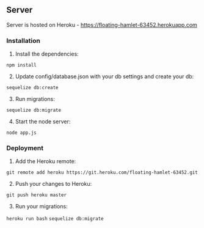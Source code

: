 ## Server

  Server is hosted on Heroku - https://floating-hamlet-63452.herokuapp.com

### Installation

1. Install the dependencies:

  `npm install`

2. Update config/database.json with your db settings and create your db:

  `sequelize db:create`

3. Run migrations:

  `sequelize db:migrate`

4. Start the node server:

  `node app.js`

### Deployment

1. Add the Heroku remote:

  `git remote add heroku https://git.heroku.com/floating-hamlet-63452.git`

2. Push your changes to Heroku:

  `git push heroku master`

3. Run your migrations:

  `heroku run bash`
  `sequelize db:migrate`
